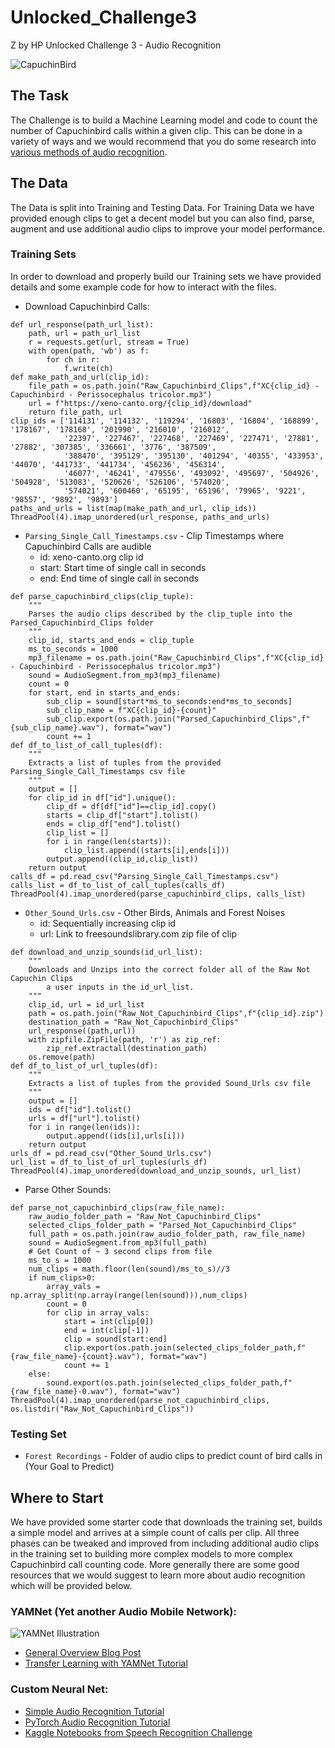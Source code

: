 # Unlocked_Challenge3
Z by HP Unlocked Challenge 3 - Audio Recognition

![CapuchinBird](https://1c7gnu28cnefcask1kjk6k1d-wpengine.netdna-ssl.com/wp-content/uploads/2013/11/Capuchinbird.png)

## The Task
The Challenge is to build a Machine Learning model and code to count the number of Capuchinbird calls within a given clip. This can be done in a variety of ways and we would recommend that you do some research into [various methods of audio recognition](#where-to-start).

## The Data
The Data is split into Training and Testing Data. For Training Data we have provided enough clips to get a decent model but you can also find, parse, augment and use additional audio clips to improve your model performance.

### Training Sets
In order to download and properly build our Training sets we have provided details and some example code for how to interact with the files.

* Download Capuchinbird Calls:
```
def url_response(path_url_list):
    path, url = path_url_list
    r = requests.get(url, stream = True)
    with open(path, 'wb') as f:
        for ch in r:
            f.write(ch)
def make_path_and_url(clip_id):
    file_path = os.path.join("Raw_Capuchinbird_Clips",f"XC{clip_id} - Capuchinbird - Perissocephalus tricolor.mp3")
    url = f"https://xeno-canto.org/{clip_id}/download"
    return file_path, url
clip_ids = ['114131', '114132', '119294', '16803', '16804', '168899', '178167', '178168', '201990', '216010', '216012', 
            '22397', '227467', '227468', '227469', '227471', '27881', '27882', '307385', '336661', '3776', '387509', 
            '388470', '395129', '395130', '401294', '40355', '433953', '44070', '441733', '441734', '456236', '456314', 
            '46077', '46241', '479556', '493092', '495697', '504926', '504928', '513083', '520626', '526106', '574020', 
            '574021', '600460', '65195', '65196', '79965', '9221', '98557', '9892', '9893']
paths_and_urls = list(map(make_path_and_url, clip_ids))
ThreadPool(4).imap_unordered(url_response, paths_and_urls)
```
* `Parsing_Single_Call_Timestamps.csv` - Clip Timestamps where Capuchinbird Calls are audible
	* id: xeno-canto.org clip id
	* start: Start time of single call in seconds
	* end: End time of single call in seconds
```
def parse_capuchinbird_clips(clip_tuple):
    """
    Parses the audio clips described by the clip_tuple into the Parsed_Capuchinbird_Clips folder
    """
    clip_id, starts_and_ends = clip_tuple
    ms_to_seconds = 1000
    mp3_filename = os.path.join("Raw_Capuchinbird_Clips",f"XC{clip_id} - Capuchinbird - Perissocephalus tricolor.mp3")
    sound = AudioSegment.from_mp3(mp3_filename)
    count = 0
    for start, end in starts_and_ends:
        sub_clip = sound[start*ms_to_seconds:end*ms_to_seconds]
        sub_clip_name = f"XC{clip_id}-{count}"
        sub_clip.export(os.path.join("Parsed_Capuchinbird_Clips",f"{sub_clip_name}.wav"), format="wav")
        count += 1
def df_to_list_of_call_tuples(df):
    """
    Extracts a list of tuples from the provided Parsing_Single_Call_Timestamps csv file
    """
    output = []
    for clip_id in df["id"].unique():
        clip_df = df[df["id"]==clip_id].copy()
        starts = clip_df["start"].tolist()
        ends = clip_df["end"].tolist()
        clip_list = []
        for i in range(len(starts)):
            clip_list.append((starts[i],ends[i]))
        output.append((clip_id,clip_list))
    return output
calls_df = pd.read_csv("Parsing_Single_Call_Timestamps.csv")
calls_list = df_to_list_of_call_tuples(calls_df)
ThreadPool(4).imap_unordered(parse_capuchinbird_clips, calls_list)
```
* `Other_Sound_Urls.csv` - Other Birds, Animals and Forest Noises 
	* id: Sequentially increasing clip id
	* url: Link to freesoundslibrary.com zip file of clip
```
def download_and_unzip_sounds(id_url_list):
    """
    Downloads and Unzips into the correct folder all of the Raw Not Capuchin Clips 
        a user inputs in the id_url_list.
    """
    clip_id, url = id_url_list
    path = os.path.join("Raw_Not_Capuchinbird_Clips",f"{clip_id}.zip")
    destination_path = "Raw_Not_Capuchinbird_Clips"
    url_response((path,url))
    with zipfile.ZipFile(path, 'r') as zip_ref:
        zip_ref.extractall(destination_path)
    os.remove(path)
def df_to_list_of_url_tuples(df):
    """
    Extracts a list of tuples from the provided Sound_Urls csv file
    """
    output = []
    ids = df["id"].tolist()
    urls = df["url"].tolist()
    for i in range(len(ids)):
        output.append((ids[i],urls[i]))
    return output
urls_df = pd.read_csv("Other_Sound_Urls.csv")
url_list = df_to_list_of_url_tuples(urls_df)
ThreadPool(4).imap_unordered(download_and_unzip_sounds, url_list)
```
* Parse Other Sounds:
```
def parse_not_capuchinbird_clips(raw_file_name):
    raw_audio_folder_path = "Raw_Not_Capuchinbird_Clips"
    selected_clips_folder_path = "Parsed_Not_Capuchinbird_Clips"
    full_path = os.path.join(raw_audio_folder_path, raw_file_name)
    sound = AudioSegment.from_mp3(full_path)
    # Get Count of ~ 3 second clips from file
    ms_to_s = 1000
    num_clips = math.floor(len(sound)/ms_to_s)//3
    if num_clips>0:
        array_vals = np.array_split(np.array(range(len(sound))),num_clips)
        count = 0
        for clip in array_vals:
            start = int(clip[0])
            end = int(clip[-1])
            clip = sound[start:end]
            clip.export(os.path.join(selected_clips_folder_path,f"{raw_file_name}-{count}.wav"), format="wav")
            count += 1
    else:
        sound.export(os.path.join(selected_clips_folder_path,f"{raw_file_name}-0.wav"), format="wav")
ThreadPool(4).imap_unordered(parse_not_capuchinbird_clips, os.listdir("Raw_Not_Capuchinbird_Clips"))
```

### Testing Set
* `Forest Recordings` - Folder of audio clips to predict count of bird calls in (Your Goal to Predict)

## Where to Start
We have provided some starter code that downloads the training set, builds a simple model and arrives at a simple count of calls per clip. All three phases can be tweaked and improved from including additional audio clips in the training set to building more complex models to more complex Capuchinbird call counting code. More generally there are some good resources that we would suggest to learn more about audio recognition which will be provided below.
### YAMNet (Yet another Audio Mobile Network):
![YAMNet Illustration](https://1.bp.blogspot.com/-CLyq7ilQIow/YDawZXp_NiI/AAAAAAAAEEg/vVa58jb24Fkw-LZPsezB_qMdnvndOYuzwCLcBGAsYHQ/s0/yamnet_animation%2B%25282%2529.gif)
* [General Overview Blog Post](https://blog.tensorflow.org/2021/03/transfer-learning-for-audio-data-with-yamnet.html)
* [Transfer Learning with YAMNet Tutorial](https://www.tensorflow.org/tutorials/audio/transfer_learning_audio)
### Custom Neural Net:
* [Simple Audio Recognition Tutorial](https://www.tensorflow.org/tutorials/audio/simple_audio)
* [PyTorch Audio Recognition Tutorial](https://pytorch.org/tutorials/intermediate/speech_command_recognition_with_torchaudio_tutorial.html)
* [Kaggle Notebooks from Speech Recognition Challenge](https://www.kaggle.com/c/tensorflow-speech-recognition-challenge/overview)
